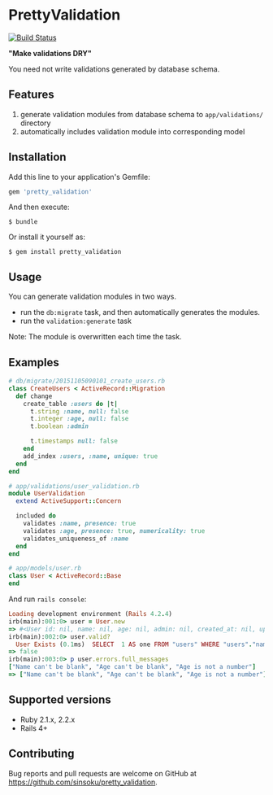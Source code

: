 # PrettyValidation

[![Build Status](https://travis-ci.org/sinsoku/pretty_validation.svg?branch=master)](https://travis-ci.org/sinsoku/pretty_validation)

**"Make validations DRY"**

You need not write validations generated by database schema.

## Features

1. generate validation modules from database schema to `app/validations/` directory
1. automatically includes validation module into corresponding model

## Installation

Add this line to your application's Gemfile:

```ruby
gem 'pretty_validation'
```

And then execute:

    $ bundle

Or install it yourself as:

    $ gem install pretty_validation

## Usage

You can generate validation modules in two ways.

- run the `db:migrate` task, and then automatically generates the modules.
- run the `validation:generate` task

Note: The module is overwritten each time the task.

## Examples

```ruby
# db/migrate/20151105090101_create_users.rb
class CreateUsers < ActiveRecord::Migration
  def change
    create_table :users do |t|
      t.string :name, null: false
      t.integer :age, null: false
      t.boolean :admin

      t.timestamps null: false
    end
    add_index :users, :name, unique: true
  end
end

# app/validations/user_validation.rb
module UserValidation
  extend ActiveSupport::Concern

  included do
    validates :name, presence: true
    validates :age, presence: true, numericality: true
    validates_uniqueness_of :name
  end
end

# app/models/user.rb
class User < ActiveRecord::Base
end
```

And run `rails console`:

```ruby
Loading development environment (Rails 4.2.4)
irb(main):001:0> user = User.new
=> #<User id: nil, name: nil, age: nil, admin: nil, created_at: nil, updated_at: nil>
irb(main):002:0> user.valid?
  User Exists (0.1ms)  SELECT  1 AS one FROM "users" WHERE "users"."name" IS NULL LIMIT 1
=> false
irb(main):003:0> p user.errors.full_messages
["Name can't be blank", "Age can't be blank", "Age is not a number"]
=> ["Name can't be blank", "Age can't be blank", "Age is not a number"]
```

## Supported versions

- Ruby 2.1.x, 2.2.x
- Rails 4+

## Contributing

Bug reports and pull requests are welcome on GitHub at https://github.com/sinsoku/pretty_validation.

